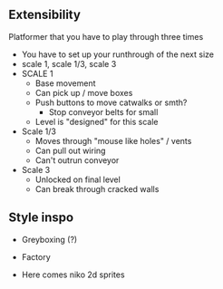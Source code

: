 ## Extensibility
Platformer that you have to play through three times
 - You have to set up your runthrough of the next size
 - scale 1, scale 1/3, scale 3
 - SCALE 1
   - Base movement
   - Can pick up / move boxes
   - Push buttons to move catwalks or smth?
     - Stop conveyor belts for small
   - Level is "designed" for this scale
 - Scale 1/3
   - Moves through "mouse like holes" / vents
   - Can pull out wiring
   - Can't outrun conveyor
 - Scale 3
   - Unlocked on final level
   - Can break through cracked walls

## Style inspo
 - Greyboxing (?)
 - Factory
 
 - Here comes niko 2d sprites
   
